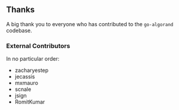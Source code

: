 
## Thanks

A big thank you to everyone who has contributed to the `go-algorand` codebase. 

### External Contributors
In no particular order:
- zacharyestep
- jecassis
- mxmauro
- scnale
- jsign
- RomitKumar
